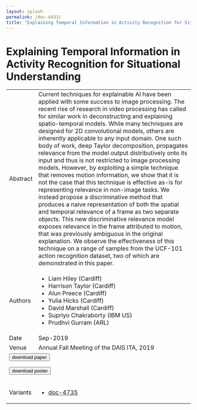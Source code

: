 ```yaml
---
layout: splash
permalink: /doc-4433/
title: "Explaining Temporal Information in Activity Recognition for Situational Understanding"
---
```


# Explaining Temporal Information in Activity Recognition for Situational Understanding

<table>
    <tbody>
    <tr>
        <td>Abstract</td>
        <td>Current techniques for explainable AI have been applied with some success to image processing. The recent rise of research in video processing has called for similar work in deconstructing and explaining spatio-temporal models. While many techniques are designed for 2D convolutional models, others are inherently applicable to any input domain. One such body of work, deep Taylor decomposition, propagates relevance from the model output distributively onto its input and thus is not restricted to image processing models. However, by exploiting a simple technique that removes motion information, we show that it is not the case that this technique is effective as-is for representing relevance in non-image tasks. We instead propose a discriminative method that produces a naive representation of both the spatial and temporal relevance of a frame as two separate objects. This new discriminative relevance model exposes relevance in the frame attributed to motion, that was previously ambiguous in the original explanation. We observe the effectiveness of this technique on a range of samples from the UCF-101 action recognition dataset, two of which are demonstrated in this paper.</td>
    </tr>
    <tr>
        <td>Authors</td>
        <td>
            <ul>
                <li>Liam Hiley (Cardiff)</li>
                <li>Harrison Taylor (Cardiff)</li>
                <li>Alun Preece (Cardiff)</li>
                <li>Yulia Hicks (Cardiff)</li>
                <li>David Marshall (Cardiff)</li>
                <li>Supriyo Chakraborty (IBM US)</li>
                <li>Prudhvi Gurram (ARL)</li>
            </ul>
        </td>
    </tr>
    <tr>
        <td>Date</td>
        <td>Sep-2019</td>
    </tr>
    <tr>
        <td>Venue</td>
        <td>Annual Fall Meeting of the DAIS ITA, 2019</td>
    </tr>
        <tr>
            <td colspan="2">
                <form method="get" action="https://dais-ita.org/sites/default/files/3919_paper.pdf">
                    <button type="submit">download paper</button>
                </form>
                <form method="get" action="https://dais-ita.org/sites/default/files/3919_poster.pdf">
                    <button type="submit">download poster</button>
                </form>
            </td>
        </tr>
        <tr>
            <td>Variants</td>
            <td>
                <ul>
                    <li><a href="${varId}">doc-4735</a></li>
                </ul>
            </td>
        </tr>
    </tbody>
</table>
